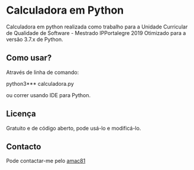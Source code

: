 # Calculadora em Python

Calculadora em python realizada como trabalho para a Unidade Curricular de Qualidade de Software - Mestrado IPPortalegre 2019
Otimizado para a versão 3.7.x de Python.

Como usar?
-----------

Através de linha de comando:

python3*** calculadora.py

ou correr usando IDE para Python.

Licença
--------
Gratuito e de código aberto, pode usá-lo e modificá-lo.

Contacto
-------
Pode contactar-me pelo [amac81](https://github.com/amac81)
